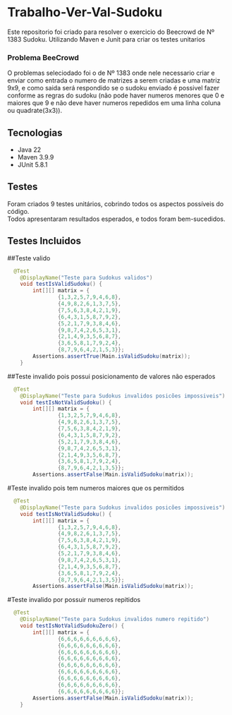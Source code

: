 # Trabalho-Ver-Val-Sudoku
Este repositorio foi criado para resolver o exercicio do Beecrowd de Nº 1383 Sudoku. Utilizando Maven e Junit para criar os testes unitarios

### Problema BeeCrowd
O problemas seleciodado foi o de Nº 1383 onde nele necessario criar e enviar como entrada o numero de matrizes a serem criadas e uma matriz 9x9, e como saida será respondido se o sudoku enviado é possivel fazer conforme as regras do sudoku (não pode haver numeros menores que 0 e maiores que 9 e não deve haver numeros repedidos em uma linha coluna ou quadrate(3x3)). 

## Tecnologias

- Java 22
- Maven 3.9.9
- JUnit 5.8.1

## Testes

Foram criados 9 testes unitários, cobrindo todos os aspectos possíveis do código.  
Todos apresentaram resultados esperados, e todos foram bem-sucedidos.

## Testes Incluidos

##Teste valido
```java
  @Test
	@DisplayName("Teste para Sudokus validos")
	void testIsValidSudoku() {
		int[][] matrix = {
				{1,3,2,5,7,9,4,6,8},
				{4,9,8,2,6,1,3,7,5},
				{7,5,6,3,8,4,2,1,9},
				{6,4,3,1,5,8,7,9,2},
				{5,2,1,7,9,3,8,4,6},
				{9,8,7,4,2,6,5,3,1},
				{2,1,4,9,3,5,6,8,7},
				{3,6,5,8,1,7,9,2,4},
				{8,7,9,6,4,2,1,5,3}};
		Assertions.assertTrue(Main.isValidSudoku(matrix));
	}
```

##Teste invalido pois possui posicionamento de valores não esperados
```java
  @Test
	@DisplayName("Teste para Sudokus invalidos posicões impossiveis")
	void testIsNotValidSudoku() {
		int[][] matrix = {
				{1,3,2,5,7,9,4,6,8},
				{4,9,8,2,6,1,3,7,5},
				{7,5,6,3,8,4,2,1,9},
				{6,4,3,1,5,8,7,9,2},
				{5,2,1,7,9,3,8,4,6},
				{9,8,7,4,2,6,5,3,1},
				{2,1,4,9,3,5,6,8,7},
				{3,6,5,8,1,7,9,2,4},
				{8,7,9,6,4,2,1,3,5}};
		Assertions.assertFalse(Main.isValidSudoku(matrix));
```

#Teste invalido pois tem numeros maiores que os permitidos
```java
  @Test
	@DisplayName("Teste para Sudokus invalidos posicões impossiveis")
	void testIsNotValidSudoku() {
		int[][] matrix = {
				{1,3,2,5,7,9,4,6,8},
				{4,9,8,2,6,1,3,7,5},
				{7,5,6,3,8,4,2,1,9},
				{6,4,3,1,5,8,7,9,2},
				{5,2,1,7,9,3,8,4,6},
				{9,8,7,4,2,6,5,3,1},
				{2,1,4,9,3,5,6,8,7},
				{3,6,5,8,1,7,9,2,4},
				{8,7,9,6,4,2,1,3,5}};
		Assertions.assertFalse(Main.isValidSudoku(matrix));
```
#Teste invalido por possuir numeros repitidos
```java
  @Test
	@DisplayName("Teste para Sudokus invalidos numero repitido")
	void testIsNotValidSudokuZero() {
		int[][] matrix = {
				{6,6,6,6,6,6,6,6,6},
				{6,6,6,6,6,6,6,6,6},
				{6,6,6,6,6,6,6,6,6},
				{6,6,6,6,6,6,6,6,6},
				{6,6,6,6,6,6,6,6,6},
				{6,6,6,6,6,6,6,6,6},
				{6,6,6,6,6,6,6,6,6},
				{6,6,6,6,6,6,6,6,6},
				{6,6,6,6,6,6,6,6,6}};
		Assertions.assertFalse(Main.isValidSudoku(matrix));
	}
```

